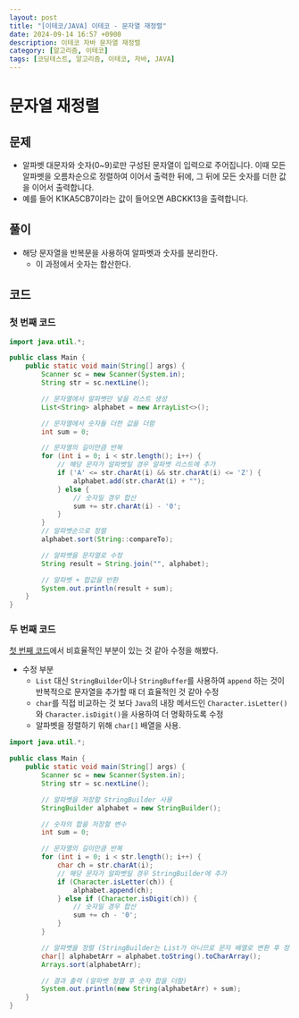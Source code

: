 ```yaml
---
layout: post
title: "[이테코/JAVA] 이테코 - 문자열 재정렬"
date: 2024-09-14 16:57 +0900
description: 이테코 자바 문자열 재정렬
category: [알고리즘, 이테코]
tags: [코딩테스트, 알고리즘, 이테코, 자바, JAVA]
---
```


# 문자열 재정렬

## 문제

- 알파벳 대문자와 숫자(0~9)로만 구성된 문자열이 입력으로 주어집니다. 이때 모든 알파벳을 오름차순으로 정렬하여 이어서 출력한 뒤에, 그 뒤에 모든 숫자를 더한 값을 이어서 출력합니다.
- 예를 들어 K1KA5CB7이라는 값이 들어오면 ABCKK13을 출력합니다.

## 풀이

- 해당 문자열을 반복문을 사용하여 알파벳과 숫자를 분리한다.
  - 이 과정에서 숫자는 합산한다.

## 코드

### 첫 번째 코드

```java
import java.util.*;

public class Main {
    public static void main(String[] args) {
        Scanner sc = new Scanner(System.in);
        String str = sc.nextLine();

        // 문자열에서 알파벳만 넣을 리스트 생성
        List<String> alphabet = new ArrayList<>();

        // 문자열에서 숫자들 더한 값을 더함
        int sum = 0;

        // 문자열의 길이만큼 반복
        for (int i = 0; i < str.length(); i++) {
            // 해당 문자가 알파벳일 경우 알파벳 리스트에 추가
            if ('A' <= str.charAt(i) && str.charAt(i) <= 'Z') {
                alphabet.add(str.charAt(i) + "");
            } else {
                // 숫자일 경우 합산
                sum += str.charAt(i) - '0';
            }
        }
        // 알파벳순으로 정렬
        alphabet.sort(String::compareTo);

        // 알파벳을 문자열로 수정
        String result = String.join("", alphabet);

        // 알파벳 + 합값을 반환
        System.out.println(result + sum);
    }
}
```

### 두 번째 코드

[첫 번째 코드](#첫-번째-코드)에서 비효율적인 부분이 있는 것 같아 수정을 해봤다.

- 수정 부분
  - `List` 대신 `StringBuilder`이나 `StringBuffer`를 사용하여 `append` 하는 것이 반복적으로 문자열을 추가할 때 더 효율적인 것 같아 수정
  - `char`를 직접 비교하는 것 보다 `Java`의 내장 메서드인 `Character.isLetter()`와 `Character.isDigit()`을 사용하여 더 명확하도록 수정
  - 알파벳을 정렬하기 위해 `char[]` 배열을 사용.

```java
import java.util.*;

public class Main {
    public static void main(String[] args) {
        Scanner sc = new Scanner(System.in);
        String str = sc.nextLine();

        // 알파벳을 저장할 StringBuilder 사용
        StringBuilder alphabet = new StringBuilder();

        // 숫자의 합을 저장할 변수
        int sum = 0;

        // 문자열의 길이만큼 반복
        for (int i = 0; i < str.length(); i++) {
            char ch = str.charAt(i);
            // 해당 문자가 알파벳일 경우 StringBuilder에 추가
            if (Character.isLetter(ch)) {
                alphabet.append(ch);
            } else if (Character.isDigit(ch)) {
                // 숫자일 경우 합산
                sum += ch - '0';
            }
        }

        // 알파벳을 정렬 (StringBuilder는 List가 아니므로 문자 배열로 변환 후 정렬)
        char[] alphabetArr = alphabet.toString().toCharArray();
        Arrays.sort(alphabetArr);

        // 결과 출력 (알파벳 정렬 후 숫자 합을 더함)
        System.out.println(new String(alphabetArr) + sum);
    }
}
```
